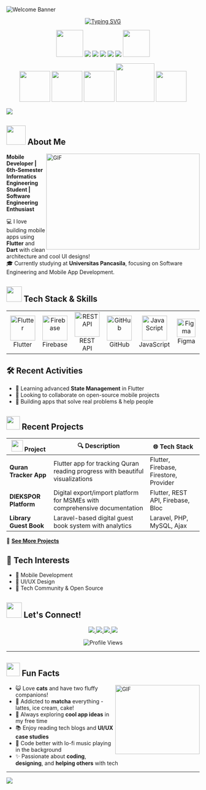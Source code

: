 <!-- 🎮 Animated Super Header -->
![Welcome Banner](https://capsule-render.vercel.app/api?type=waving&color=0:6a11cb,100:2575fc&height=300&section=header&text=✨%20Hey%20There!%20I'm%20Lutfiah%20Rizka%20✨&fontSize=40&fontColor=ffffff&animation=fadeIn&fontAlignY=35&desc=Mobile%20Developer%20|%20Flutter%20Enthusiast%20|%20UI/UX%20Explorer&descSize=20&descAlignY=55&descAlign=60)

<!-- 💫 Animated Typing Effect -->
<p align="center">
  <a href="https://git.io/typing-svg"><img src="https://readme-typing-svg.demolab.com?font=Fira+Code&size=22&pause=1000&color=6A11CB&center=true&vCenter=true&random=false&width=435&lines=Building+beautiful+mobile+apps;Flutter+enthusiast;Clean+architecture+lover;UI%2FUX+passionate" alt="Typing SVG" /></a>
</p>

<!-- 🚀 Animated Tech Stack -->
<p align="center">
  <img src="https://media.giphy.com/media/v1.Y2lkPTc5MGI3NjExNDJydmk0ZnZlY2xpYWtiMDhham5mbTJsMmZsY3hlcm5mOW9kbTJ6YyZlcD12MV9pbnRlcm5hbF9naWZfYnlfaWQmY3Q9cw/VgGthkhUvGgOit7Y9i/giphy.gif" width="70">
  <a href="https://flutter.dev/"><img src="https://img.shields.io/badge/Flutter-02569B?style=for-the-badge&logo=flutter&logoColor=white"/></a>
  <a href="https://dart.dev/"><img src="https://img.shields.io/badge/Dart-0175C2?style=for-the-badge&logo=dart&logoColor=white"/></a>
  <a href="https://firebase.google.com/"><img src="https://img.shields.io/badge/Firebase-FFCA28?style=for-the-badge&logo=firebase&logoColor=black"/></a>
  <a href="https://pub.dev/packages/sqflite"><img src="https://img.shields.io/badge/Sqflite-003B57?style=for-the-badge&logo=sqlite&logoColor=white"/></a>
  <a href="https://figma.com/"><img src="https://img.shields.io/badge/Figma-F24E1E?style=for-the-badge&logo=figma&logoColor=white"/></a>
  <img src="https://media.giphy.com/media/v1.Y2lkPTc5MGI3NjExNDJydmk0ZnZlY2xpYWtiMDhham5mbTJsMmZsY3hlcm5mOW9kbTJ6YyZlcD12MV9pbnRlcm5hbF9naWZfYnlfaWQmY3Q9cw/VgGthkhUvGgOit7Y9i/giphy.gif" width="70">
</p>

<p align="center">
  <img src="https://media3.giphy.com/media/ln7z2eWriiQAllfVcn/200w.webp" width="80">
  <img src="https://media.giphy.com/media/XAxylRMCdpbEWUAvr8/giphy.gif" width="80">
  <img src="https://media.giphy.com/media/V8y1y1FzxDETVUtQE4/giphy.gif" width="80">
  <img src="https://media.giphy.com/media/kH1DBkPNyZPOk0BxrM/giphy.gif" width="100">
  <img src="https://media.giphy.com/media/IdyAQJVN2kVPNUrojM/giphy.gif" width="80">
</p>

<!-- 🌈 Animated Divider -->
<img src="https://user-images.githubusercontent.com/73097560/115834477-dbab4500-a447-11eb-908a-139a6edaec5c.gif">

## <img src="https://media.giphy.com/media/v1.Y2lkPTc5MGI3NjExbGh4dno2bXBqZmUxZGFnZ245a3cwaTFuZGl0bHR2MjhwY3hsdzA5YiZlcD12MV9pbnRlcm5hbF9naWZfYnlfaWQmY3Q9cw/hVm2yGia6uX7kQ4bPW/giphy.gif" width="50"> About Me  

<img align="right" height="250" width="400" alt="GIF" src="https://media.giphy.com/media/L1R1tvI9svkIWwpVYr/giphy.gif"/>

**Mobile Developer | 6th-Semester Informatics Engineering Student | Software Engineering Enthusiast**

💻 I love building mobile apps using **Flutter** and **Dart** with clean architecture and cool UI designs!  
🎓 Currently studying at **Universitas Pancasila**, focusing on Software Engineering and Mobile App Development.

## <img src="https://media.giphy.com/media/v1.Y2lkPTc5MGI3NjExenN3ZTVrMGswbWc5Ymd1czB1ZjBvZ3NzYnZwcGNzY3I1cWsycjN6dCZlcD12MV9pbnRlcm5hbF9naWZfYnlfaWQmY3Q9cw/uhWLu2lsU0rfLiwYlI/giphy.gif" width="40"> Tech Stack & Skills  

<table>
  <tr>
       <td align="center" width="96">
      <a href="#">
        <img src="https://cdn.jsdelivr.net/gh/devicons/devicon/icons/flutter/flutter-original.svg" 
             alt="Flutter" width="65" height="65" />
      </a>
      <br>Flutter
    </td>
      <td align="center" width="96">
      <a href="#">
        <img src="https://cdn.jsdelivr.net/gh/devicons/devicon/icons/firebase/firebase-plain.svg" 
             alt="Firebase" width="65" height="65" />
      </a>
      <br>Firebase
    </td>
    <td align="center" width="96">
      <a href="#">
        <img src="https://techstack-generator.vercel.app/restapi-icon.svg" alt="REST API" width="65" height="65" />
      </a>
      <br>REST API
    </td>
    <td align="center" width="96">
      <a href="#">
        <img src="https://techstack-generator.vercel.app/github-icon.svg" alt="GitHub" width="65" height="65" />
      </a>
      <br>GitHub
    </td>
    <td align="center" width="96">
      <a href="#">
        <img src="https://techstack-generator.vercel.app/js-icon.svg" alt="JavaScript" width="65" height="65" />
      </a>
      <br>JavaScript
    </td>
    <td align="center" width="96">
      <a href="#">
        <img src="https://skillicons.dev/icons?i=figma" width="48" height="48" alt="Figma" />
      </a>
      <br>Figma
    </td>
  </tr>
</table>

## 🛠️ Recent Activities

- 🌱 Learning advanced **State Management** in Flutter
- 🤝 Looking to collaborate on open-source mobile projects
- 🚀 Building apps that solve real problems & help people

## <img src="https://media.giphy.com/media/v1.Y2lkPTc5MGI3NjExZXl4M204YmYweXBvaTFwcDl5MWRhY3A2Nnk2bWlkMW9iZ2J3emdsZCZlcD12MV9pbnRlcm5hbF9naWZfYnlfaWQmY3Q9cw/LmNwrBhejkK9EFP504/giphy.gif" width="35"> Recent Projects  

| <img width="30" src="https://media.giphy.com/media/v1.Y2lkPTc5MGI3NjExc3htNnlucjJucWgyMGJiODZlcTF5cDZ6dXRkMmZrOHN3czh1Z3MxYSZlcD12MV9pbnRlcm5hbF9naWZfYnlfaWQmY3Q9cw/SvFocn0wNMx0iv2rYz/giphy.gif"> Project | 🔍 Description | 🌐 Tech Stack |
|-----------|--------------|--------------|
| **Quran Tracker App** | Flutter app for tracking Quran reading progress with beautiful visualizations | Flutter, Firebase, Firestore, Provider |
| **DIEKSPOR Platform** | Digital export/import platform for MSMEs with comprehensive documentation | Flutter, REST API, Firebase, Bloc |
| **Library Guest Book** | Laravel-based digital guest book system with analytics | Laravel, PHP, MySQL, Ajax |

🔗 **[See More Projects](https://github.com/disrizka)**  

## 🧠 Tech Interests

- 📱 Mobile Development
- 🎨 UI/UX Design
- 💬 Tech Community & Open Source

## <img src="https://media.giphy.com/media/v1.Y2lkPTc5MGI3NjExNWwwOXBheDljbGNrM2dzZGRnZW10eDlnbmljNWZ1cGs1NW15aGQwaCZlcD12MV9pbnRlcm5hbF9naWZfYnlfaWQmY3Q9cw/0qjoCMU8akQCZwWJaD/giphy.gif" width="40"> Let's Connect!  

<div align="center">
  <a href="mailto:lutfiahrizka@gmail.com">
    <img src="https://img.shields.io/badge/Gmail-D14836?style=for-the-badge&logo=gmail&logoColor=white"/>
  </a>
  <a href="https://www.linkedin.com/in/lutfiahrizka/">
    <img src="https://img.shields.io/badge/LinkedIn-0077B5?style=for-the-badge&logo=linkedin&logoColor=white"/>
  </a>
  <a href="https://github.com/disrizka">
    <img src="https://img.shields.io/badge/GitHub-181717?style=for-the-badge&logo=github&logoColor=white"/>
  </a>
  <a href="https://instagram.com/disrizka">
    <img src="https://img.shields.io/badge/Instagram-E4405F?style=for-the-badge&logo=instagram&logoColor=white"/>
  </a>
</div>

<!-- 👁️ Profile Views Counter -->
<p align="center">
  <img src="https://komarev.com/ghpvc/?username=LutfiahRizka&label=Profile%20Views&color=blueviolet&style=for-the-badge" alt="Profile Views" />
</p>


---

## <img src="https://media.giphy.com/media/v1.Y2lkPTc5MGI3NjExY3E2aG1iZ2x2ODkxdXdpM2Ztc3JqeDNubmdxdjRtaG5tcTJ1Y2ZpYiZlcD12MV9pbnRlcm5hbF9naWZfYnlfaWQmY3Q9cw/LOnt6uqjD9OexmQJRB/giphy.gif" width="35"> Fun Facts  

<img align="right" height="180" width="220" alt="GIF" src="https://media.giphy.com/media/v1.Y2lkPTc5MGI3NjExcGlncW84OXc3NnphZnp3OG01dnYyZjd3ejBlZnF2bjE2NWpnOTdpbyZlcD12MV9pbnRlcm5hbF9naWZfYnlfaWQmY3Q9cw/mTPjPA6SSXgTsnZ1Dh/giphy.gif"/>


- 😺 Love **cats** and have two fluffy companions! 
- 🍵 Addicted to **matcha** everything - lattes, ice cream, cake! 
- 🚀 Always exploring **cool app ideas** in my free time
- 📚 Enjoy reading tech blogs and **UI/UX case studies**
- 🎵 Code better with lo-fi music playing in the background
- ✨ Passionate about **coding**, **designing**, and **helping others** with tech
---
<img src="https://capsule-render.vercel.app/api?type=waving&color=0:6a11cb,100:2575fc&height=120&section=footer&text=Let's%20build%20something%20awesome%20together!&fontSize=24&fontColor=ffffff&animation=fadeIn&fontAlignY=65"/>


